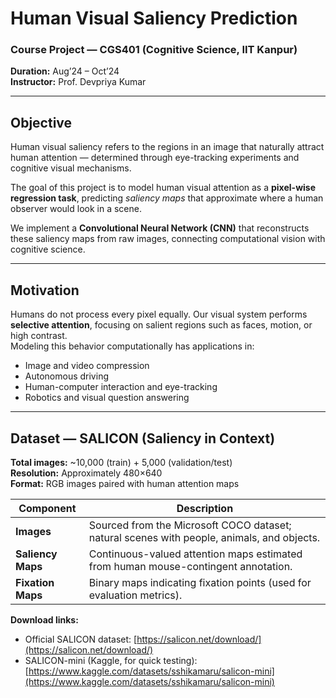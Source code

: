 # Human Visual Saliency Prediction
### Course Project — CGS401 (Cognitive Science, IIT Kanpur)
**Duration:** Aug’24 – Oct’24  
**Instructor:** Prof. Devpriya Kumar  

---

## Objective

Human visual saliency refers to the regions in an image that naturally attract human attention — determined through eye-tracking experiments and cognitive visual mechanisms.

The goal of this project is to model human visual attention as a **pixel-wise regression task**, predicting *saliency maps* that approximate where a human observer would look in a scene.

We implement a **Convolutional Neural Network (CNN)** that reconstructs these saliency maps from raw images, connecting computational vision with cognitive science.

---

## Motivation

Humans do not process every pixel equally. Our visual system performs **selective attention**, focusing on salient regions such as faces, motion, or high contrast.  
Modeling this behavior computationally has applications in:

- Image and video compression
- Autonomous driving
- Human-computer interaction and eye-tracking
- Robotics and visual question answering

---

## Dataset — SALICON (Saliency in Context)

**Total images:** ~10,000 (train) + 5,000 (validation/test)  
**Resolution:** Approximately 480×640  
**Format:** RGB images paired with human attention maps

| Component | Description |
|------------|-------------|
| **Images** | Sourced from the Microsoft COCO dataset; natural scenes with people, animals, and objects. |
| **Saliency Maps** | Continuous-valued attention maps estimated from human mouse-contingent annotation. |
| **Fixation Maps** | Binary maps indicating fixation points (used for evaluation metrics). |

**Download links:**
- Official SALICON dataset: [https://salicon.net/download/](https://salicon.net/download/)
- SALICON-mini (Kaggle, for quick testing): [https://www.kaggle.com/datasets/sshikamaru/salicon-mini](https://www.kaggle.com/datasets/sshikamaru/salicon-mini)


